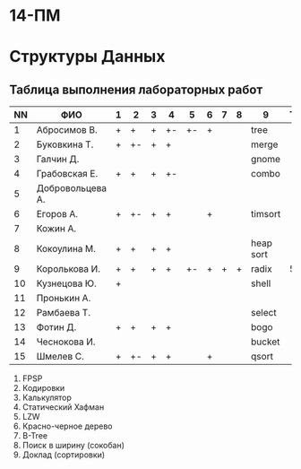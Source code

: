 # 14-ПМ
# Структуры Данных
## Таблица выполнения лабораторных работ

| NN  | ФИО              | 1   | 2   | 3   | 4   | 5   | 6   | 7   | 8   | 9         | TOTAL |
| --- | ---------------- | --- | --- | --- | --- | --- | --- | --- | --- | --------- | ----- |
| 1   | Абросимов В.     | +   | +   | +   | +-  | +-  | +   |     |     | tree      |       |
| 2   | Буковкина Т.     | +   | +-  | +   | +   |     |     |     |     | merge     |       |
| 3   | Галчин Д.        |     |     |     |     |     |     |     |     | gnome     |       |
| 4   | Грабовская Е.    | +   | +   | +   | +-  |     |     |     |     | combo     |       |
| 5   | Добровольцева А. |     |     |     |     |     |     |     |     |           |       |
| 6   | Егоров А.        | +   | +-  | +   | +   |     | +   |     |     | timsort   |       |
| 7   | Кожин А.         |     |     |     |     |     |     |     |     |           |       |
| 8   | Кокоулина М.     | +   | +   | +   | +   |     |     |     |     | heap sort |       |
| 9   | Королькова И.    | +   | +   | +   | +   | +-  | +   | +   | +   | radix     | 5     |
| 10  | Кузнецова Ю.     | +   |     |     |     |     |     |     |     | shell     |       |
| 11  | Пронькин А.      |     |     |     |     |     |     |     |     |           |       |
| 12  | Рамбаева Т.      |     |     |     |     |     |     |     |     | select    |       |
| 13  | Фотин Д.         | +   | +   | +   | +   |     |     |     |     | bogo      |       |
| 14  | Чеснокова И.     |     |     |     |     |     |     |     |     | bucket    |       |
| 15  | Шмелев С.        | +   | +-  | +   | +   |     | +   |     |     | qsort     |       |

1. FPSP
2. Кодировки
3. Калькулятор
4. Статический Хафман
5. LZW
6. Красно-черное дерево
7. B-Tree
8. Поиск в ширину (сокобан)
9. Доклад (сортировки)

